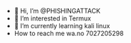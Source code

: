 - 👋 Hi, I’m @PHISHINGATTACK
- 👀 I’m interested in Termux
- 🌱 I’m currently learning kali linux
- How to reach me wa.no 7027205298

<!---
PHISHINGATTACK/PHISHINGATTACK is a ✨ special ✨ repository because its `README.md` (this file) appears on your GitHub profile.
You can click the Preview link to take a look at your changes.
https://www.winegroup.club/h5/register?icode=647367




https://digital-energy-mining.d4ll.com/#/pages/init/reg?code=wu9j8ljf
